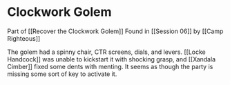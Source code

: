 # Clockwork Golem
Part of [[Recover the Clockwork Golem]]
Found in [[Session 06]] by [[Camp Righteous]]

The golem had a spinny chair, CTR screens, dials, and levers. [[Locke Handcock]] was unable to kickstart it with shocking grasp, and [[Xandala Cimber]] fixed some dents with menting. It seems as though the party is missing some sort of key to activate it.